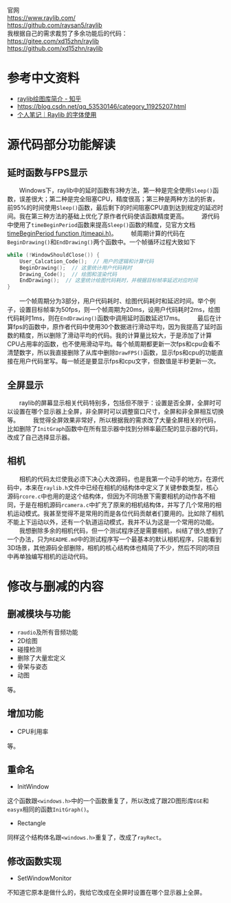 ﻿官网  
<https://www.raylib.com/>  
<https://github.com/raysan5/raylib>  
我根据自己的需求裁剪了多余功能后的代码：  
<https://gitee.com/xd15zhn/raylib>  
<https://github.com/xd15zhn/raylib>  

# 参考中文资料
- [raylib绘图库简介 - 知乎](https://zhuanlan.zhihu.com/p/458335134)
- <https://blog.csdn.net/qq_53530146/category_11925207.html>
- [个人笔记｜Raylib 的字体使用](https://www.bilibili.com/read/cv16839003)

# 源代码部分功能解读

## 延时函数与FPS显示
&emsp;&emsp;Windows下，raylib中的延时函数有3种方法，第一种是完全使用`Sleep()`函数，误差很大；第二种是完全阻塞CPU，精度很高；第三种是两种方法的折衷，前95%的时间使用`Sleep()`函数，最后剩下的时间阻塞CPU直到达到规定的延迟时间。我在第三种方法的基础上优化了原作者代码使该函数精度更高。
&emsp;&emsp;源代码中使用了`timeBeginPeriod`函数来提高`Sleep()`函数的精度，见官方文档 [timeBeginPeriod function (timeapi.h)](https://docs.microsoft.com/en-us/windows/win32/api/timeapi/nf-timeapi-timebeginperiod)。
&emsp;&emsp;帧周期计算的代码在`BeginDrawing()`和`EndDrawing()`两个函数中。一个帧循环过程大致如下
```c
while (!WindowShouldClose()) {
    User_Calcation_Code();  // 用户的逻辑和计算代码
    BeginDrawing();  // 这里统计用户代码耗时
    Drawing_Code();  // 绘图和渲染代码
    EndDrawing();  // 这里统计绘图代码耗时，并根据目标帧率延迟对应时间
}
```
&emsp;&emsp;一个帧周期分为3部分，用户代码耗时、绘图代码耗时和延迟时间。举个例子，设置目标帧率为50fps，则一个帧周期为20ms，设用户代码耗时2ms，绘图代码耗时1ms，则在`EndDrawing()`函数中调用延时函数延迟17ms。
&emsp;&emsp;最后在计算fps的函数中，原作者代码中使用30个数据进行滑动平均，因为我提高了延时函数的精度，所以删除了滑动平均的代码。我的计算量比较大，于是添加了计算CPU占用率的函数，也不使用滑动平均。每个帧周期都更新一次fps和cpu会看不清楚数字，所以我直接删除了从库中删除`DrawFPS()`函数，显示fps和cpu的功能直接在用户代码里写。每一帧还是要显示fps和cpu文字，但数值是半秒更新一次。

## 全屏显示
&emsp;&emsp;raylib的屏幕显示相关代码特别多，包括但不限于：设置是否全屏，全屏时可以设置在哪个显示器上全屏，非全屏时可以调整窗口尺寸，全屏和非全屏相互切换等。
&emsp;&emsp;我觉得全屏效果非常好，所以根据我的需求改了大量全屏相关的代码，比如删除了`InitGraph`函数中在所有显示器中找到分辨率最匹配的显示器的代码，改成了自己选择显示器。

## 相机
&emsp;&emsp;相机的代码太烂使我必须下决心大改源码，也是我第一个动手的地方。在源代码中，本来在`raylib.h`文件中已经在相机的结构体中定义了关键参数类型，核心源码`rcore.c`中也用的是这个结构体，但因为不同场景下需要相机的动作各不相同，于是在相机源码`rcamera.c`中扩充了原来的相机结构体，并写了几个常用的相机运动模式。我甚至觉得不是常用的而是各位代码贡献者们要用的。比如除了相机不能上下运动以外，还有一个轨道运动模式，我并不认为这是一个常用的功能。
&emsp;&emsp;我想删除多余的相机代码，但一个测试程序还是需要相机，纠结了很久想到了一个办法，只为`README.md`中的测试程序写一个最基本的默认相机程序，只能看到3D场景，其他源码全部删除，相机的核心结构体也精简了不少，然后不同的项目中再单独编写相机的运动代码。

# 修改与删减的内容
## 删减模块与功能
- `raudio`及所有音频功能
- 2D绘图
- 碰撞检测
- 删除了大量宏定义
- 骨架与姿态
- 动图

等。
## 增加功能
- CPU利用率

等。
## 重命名
- InitWindow

这个函数跟`<windows.h>`中的一个函数重复了，所以改成了跟2D图形库`EGE`和`easyx`相同的函数`InitGraph()`。
- Rectangle

同样这个结构体名跟`<windows.h>`重复了，改成了`rayRect`。
## 修改函数实现
- SetWindowMonitor

不知道它原本是做什么的，我给它改成在全屏时设置在哪个显示器上全屏。



